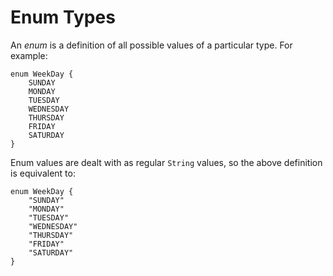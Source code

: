 # Enum Types

An *enum* is a definition of all possible values of a particular type. For example:

```heavenly-x
enum WeekDay {
    SUNDAY
    MONDAY
    TUESDAY
    WEDNESDAY
    THURSDAY
    FRIDAY
    SATURDAY
}
```

Enum values are dealt with as regular `String` values, so the above definition is equivalent to:

```heavenly-x
enum WeekDay {
    "SUNDAY"
    "MONDAY"
    "TUESDAY"
    "WEDNESDAY"
    "THURSDAY"
    "FRIDAY"
    "SATURDAY"
}
```